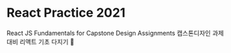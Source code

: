 # React Practice 2021

React JS Fundamentals for Capstone Design Assignments
캡스톤디자인 과제 대비 리액트 기초 다지기 📖
